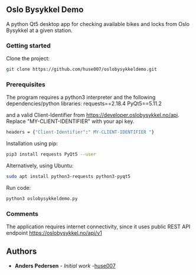 ## Oslo Bysykkel Demo
A python Qt5 desktop app for checking available bikes and locks from Oslo Bysykkel at a given station.

### Getting started
Clone the project:
```sh
git clone https://github.com/huse007/oslobysykkeldemo.git
```
### Prerequisites
The program requires a python3 interpreter and the following dependencies/python libraries:
requests==2.18.4
PyQt5==5.11.2  

and a valid Client-Identifier from https://developer.oslobysykkel.no/api.
Replace "MY-CLIENT-IDENTIFIER" with your api key.
```sh
headers = {"Client-Identifier":" MY-CLIENT-IDENTIFIER "}
```

Installation using pip:
```sh
pip3 install requests PyQt5 --user
```
Alternatively, using Ubuntu:
```sh
sudo apt install python3-requests python3-pyqt5
```
Run code:
```sh
python3 oslobysykkeldemo.py
```

### Comments
The application requires internet connectivity, since it uses 
public REST API endpoint https://oslobysykkel.no/api/v1

## Authors
* **Anders Pedersen** - *Initial work* -[huse007](https://github.com/huse007)